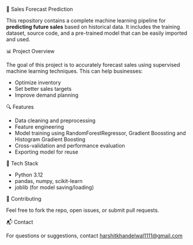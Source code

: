 🛒 Sales Forecast Prediction

This repository contains a complete machine learning pipeline for **predicting future sales** based on historical data. It includes the training dataset, source code, and a pre-trained model that can be easily imported and used.

📊 Project Overview

The goal of this project is to accurately forecast sales using supervised machine learning techniques. This can help businesses:

- Optimize inventory
- Set better sales targets
- Improve demand planning

🔍 Features

- Data cleaning and preprocessing
- Feature engineering
- Model training using RandomForestRegressor, Gradient Boossting and Histogram Gradient Boosting
- Cross-validation and performance evaluation
- Exporting model for reuse

🧪 Tech Stack

- Python 3.12
- pandas, numpy, scikit-learn
- joblib (for model saving/loading)

🤝 Contributing

Feel free to fork the repo, open issues, or submit pull requests.

📬 Contact

For questions or suggestions, contact harshitkhandelwal1111@gmail.com
